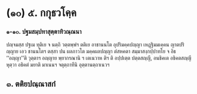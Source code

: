 <h1>(๑๐) ๕. กกุธวโคฺค</h1>
<h3>๑-๑๐. ปฐมสมฺปทาสุตฺตาทิวณฺณนา</h3>
<p> ปญฺจมสฺส   ปฐเม ทุติเย จ นตฺถิ วตฺตพฺพํฯ ตติเย อาชานนโต  อุปริมคฺคปญฺญา เหฎฺฐิมมเคฺคน ญาตปริญฺญาย เอว ชานนโตฯ ตสฺสา ปน ผลภาวโต มคฺคผลปญฺญา ตํสหคตา สมฺมาสงฺกปฺปาทโย จ อิธ ‘‘อญฺญา’’ติ วุตฺตาฯ อญฺญาย พฺยากรณานิ ฯ เตเนวาห ติฯ ติ อปฺปเตฺต ปตฺตสญฺญี, อนธิคเต อธิคตสญฺญี หุตฺวา อธิคตํ มยาติ มาเนนฯ จตุตฺถาทีนิ อุตฺตานตฺถาเนวฯ</p>

</p>

</p>

</p>


<h2>๓. ตติยปณฺณาสกํ</h2>